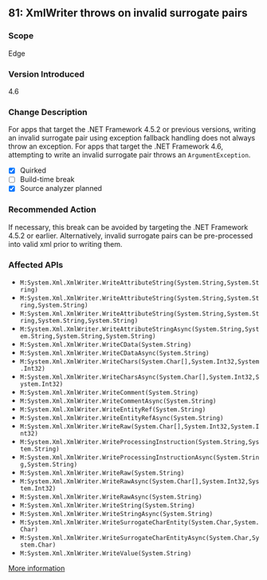 ## 81: XmlWriter throws on invalid surrogate pairs

### Scope
Edge

### Version Introduced
4.6

### Change Description
For apps that target the .NET Framework 4.5.2 or previous versions, writing an invalid surrogate pair using exception fallback handling does not always throw an exception. For apps that target the .NET Framework 4.6, attempting to write an invalid surrogate pair throws an `ArgumentException`.

- [x] Quirked
- [ ] Build-time break
- [x] Source analyzer planned

### Recommended Action
If necessary, this break can be avoided by targeting the .NET Framework 4.5.2 or earlier. Alternatively, invalid surrogate pairs can be pre-processed into valid xml prior to writing them.

### Affected APIs
* `M:System.Xml.XmlWriter.WriteAttributeString(System.String,System.String)`
* `M:System.Xml.XmlWriter.WriteAttributeString(System.String,System.String,System.String)`
* `M:System.Xml.XmlWriter.WriteAttributeString(System.String,System.String,System.String,System.String)`
* `M:System.Xml.XmlWriter.WriteAttributeStringAsync(System.String,System.String,System.String,System.String)`
* `M:System.Xml.XmlWriter.WriteCData(System.String)`
* `M:System.Xml.XmlWriter.WriteCDataAsync(System.String)`
* `M:System.Xml.XmlWriter.WriteChars(System.Char[],System.Int32,System.Int32)`
* `M:System.Xml.XmlWriter.WriteCharsAsync(System.Char[],System.Int32,System.Int32)`
* `M:System.Xml.XmlWriter.WriteComment(System.String)`
* `M:System.Xml.XmlWriter.WriteCommentAsync(System.String)`
* `M:System.Xml.XmlWriter.WriteEntityRef(System.String)`
* `M:System.Xml.XmlWriter.WriteEntityRefAsync(System.String)`
* `M:System.Xml.XmlWriter.WriteRaw(System.Char[],System.Int32,System.Int32)`
* `M:System.Xml.XmlWriter.WriteProcessingInstruction(System.String,System.String)`
* `M:System.Xml.XmlWriter.WriteProcessingInstructionAsync(System.String,System.String)`
* `M:System.Xml.XmlWriter.WriteRaw(System.String)`
* `M:System.Xml.XmlWriter.WriteRawAsync(System.Char[],System.Int32,System.Int32)`
* `M:System.Xml.XmlWriter.WriteRawAsync(System.String)`
* `M:System.Xml.XmlWriter.WriteString(System.String)`
* `M:System.Xml.XmlWriter.WriteStringAsync(System.String)`
* `M:System.Xml.XmlWriter.WriteSurrogateCharEntity(System.Char,System.Char)`
* `M:System.Xml.XmlWriter.WriteSurrogateCharEntityAsync(System.Char,System.Char)`
* `M:System.Xml.XmlWriter.WriteValue(System.String)`

[More information](https://msdn.microsoft.com/en-us/library/dn833123\(v=vs.110\).aspx)

<!--
    ### Notes
    Analyzer wouldn't add much over ApiPort, but we could do basic parameter analysis
    Single-diagnostic compilation action analyzer?? Depends on how likely it is we think we could usefully analyze arguments to these methods (and whether they contained invalid surrogate pairs)
-->


